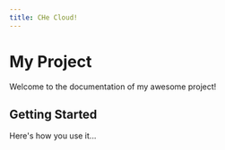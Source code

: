```yaml
---
title: CHe Cloud!
---
```

<link rel="stylesheet" href="assets/css/custom.css">

# My Project

Welcome to the documentation of my awesome project!

## Getting Started

Here's how you use it...